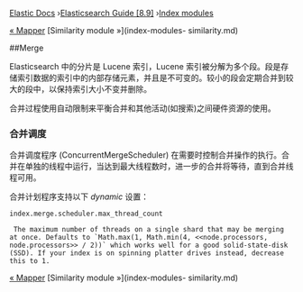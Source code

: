 

[Elastic Docs](/guide/) ›[Elasticsearch Guide [8.9]](index.md) ›[Index
modules](index-modules.md)

[« Mapper](index-modules-mapper.md) [Similarity module »](index-modules-
similarity.md)

##Merge

Elasticsearch 中的分片是 Lucene 索引，Lucene 索引被分解为多个段。段是存储索引数据的索引中的内部存储元素，并且是不可变的。较小的段会定期合并到较大的段中，以保持索引大小不变并删除。

合并过程使用自动限制来平衡合并和其他活动(如搜索)之间硬件资源的使用。

### 合并调度

合并调度程序 (ConcurrentMergeScheduler) 在需要时控制合并操作的执行。合并在单独的线程中运行，当达到最大线程数时，进一步的合并将等待，直到合并线程可用。

合并计划程序支持以下 _dynamic_ 设置：

`index.merge.scheduler.max_thread_count`

     The maximum number of threads on a single shard that may be merging at once. Defaults to `Math.max(1, Math.min(4, <<node.processors, node.processors>> / 2))` which works well for a good solid-state-disk (SSD). If your index is on spinning platter drives instead, decrease this to 1. 

[« Mapper](index-modules-mapper.md) [Similarity module »](index-modules-
similarity.md)
